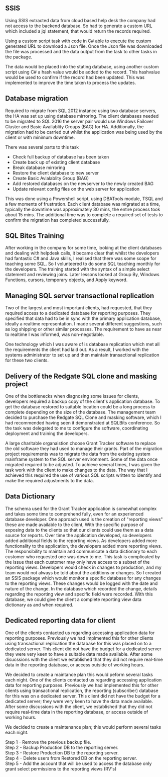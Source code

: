 ## SSIS

Using SSIS extracted data from cloud based help desk the company had not access to the backend database.  So had to generate a custom URL which included a jql statement, that would return the records required. 

Using a custom script task with code in C# able to execute the custom generated URL to download a Json file. Once the Json file was downloaded the file was processed and the data output from the task to other tasks in the package.

The data would be placed into the stating database, using another custom script using C# a hash value would be added to the record.  This hashvalue would be used to confirm if the record had been updated.  This was implemented to improve the time taken to process the updates.

## Database migration
Required to migrate from SQL 2012 instance using two database servers, the HA was set up using database mirroring.  The client databases needed to be migrated to SQL 2016 the server pair would use Windows Failover Cluster and Basic Availablity Groups (BAG) for HA. Additionally, the migration had to be carried out whilst the application was being used by the client or with minimum downtime.

There was several parts to this task
 - Check full backup of database has been taken
 - Create back up of existing client database
 - Break database mirroring
 - Restore the client database to new server
 - Create Basic Avialablity Group (BAG)
 - Add restored databases on the newserver to the newly created BAG
 - Update relevant config files on the web server for application
 
This was done using a Powershell script, using DBATools module, TSQL and a few moments of frustration.
Each client database was migrated at a time, typically the downtime was approximately 30 mins, the entire process took about 15 mins.  The additional time was to complete a required set of tests to confirm the migration has completed successfully.

## SQL Bites Training

After working in the company for some time, looking at the client databases and dealing with helpdesk calls, it became clear that whilst the developers had fantastic C# and Java skills, I realised that there was some scope for teaching some SQL.  So I volunteered to do some SQL teaching monthly for the developers.  The training started with the syntax of a simple select statement and reviewing joins.  Later lessons looked at Group By, Windows Functions, cursors, temporary objects, and Apply keyword.

## Managing SQL server transactional replication
Two of the largest and most important clients, had requested, that they required access to a dedicated database for reporting purposes.  They specified that data had to be in sync with the primary application database, ideally a realtime representation.  I made several different suggestions, such as log shipping or other similar processes.  The requirement to have as near to realtime I was informed, was non-negotiable.

One technology which I was aware of is database replication which met all the requirements the client had laid out.  As a result, I worked with the systems administrator to set up and then maintain transactional replication for these two clients. 

## Delivery of the Redgate SQL clone and masking project
One of the bottlenecks when diagnosing some issues for clients, developers required a backup copy of the client's application database.  To get the database restored to suitable location could be a long process to complete depending on the size of the database.  The management team decided to purchase the Redgate SQL Clone and masking software, which I had recommended having seen it demonstrated at SQLBits conference.  So the task was delegated to me to configure the software, coordinating deployment and training the developers.   

A large charitable organaistion choose Grant Tracker software to replace the old software they had used to manage their grants.  Part of the migration project requirements was to migrate the data from the existing system mainframe system to the SQL server environment.   Some of the data once migrated required to be adjusted.  To achieve several times, I was given the task work with the client to make changes to the data.  The way that I achieved this required the use of various SQL scripts written to identify and make the required adjustments to the data.

## Data Dictionary
The schema used for the Grant Tracker application is somewhat complex and takes some time to comprehend fully, even for an experienced database developer. One approach used is the creation of "reporting views" these are made available to the client,  With the specific purpose of exposing data to the clients so that our clients could use them as a data source for reports.  Over time the application developed, so developers added additional fields to the reporting views.  As developers added more functionality to the application, the developers added more reporting views.
The responsibility to maintain and communicate a data dictionary to each customer who requested one was down to me.  This task is complicated by the issue that each customer may only have access to a subset of the reporting views.  Developers would check in changes to production, and my team would not always be told about the additions or changes.   So I created an SSIS package which would monitor a specific database for any changes to the reporting views.  These changes would be logged with the date and nature of the change.  In the database which recorded the change, details regarding the reporting view and specific field were recorded.  With this database, we could give the client a complete reporting view data dictionary as and when required.

## Dedicated reporting data for client
One of the clients contacted us regarding accessing application data for reporting purposes.  Previously we had implmented this for other clients using transactional replication the database for this was placed on to a dedicated server.  This client did not have the budget for a dedicated server they were very keen to have a suitable data made available. After some disucssions with the client we established that they did not require real-time data in the reporting database, or access outside of working hours.

We decided to create a maintance plan this would peform several tasks each night.
One of the clients contacted us regarding accessing application data for reporting purposes.  Previously we had implemented this for other clients using transactional replication, the reporting (subscriber) database for this was on a dedicated server.  This client did not have the budget for a dedicated server; they were very keen to have the data made available. After some discussions with the client, we established that they did not require real-time data in the reporting database, or access outside of working hours.

We decided to create a maintenance plan; this would perform several tasks each night.

Step 1 - Remove the previous backup file.</br>
Step 2 - Backup Production DB to the reporting server.</br>
Step 3 - Restore Production DB to the reporting server.</br>
Step 4 - Delete users from Restored DB on the reporting server.</br>
Step 5 - Add the account that will be used to access the database only grant select permissions to the reporting views (RV's)</br>
